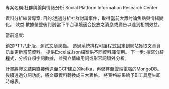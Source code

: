 專案名稱:社群輿論與情緒分析
Social Platform Information Research Center

資料分析練習專案:
目的:透過分析社群討論事件，取得當前大眾討論焦點與情緒變化。
效益:數據彙整後判別當下平台環境適合投放之消息或廣告以達到相關效益。

當前進度:

鎖定PTT八卦版，測試文章爬蟲。
透過系統排程可讓程式固定到網站獲取文章資訊並更新當前資料。
提供Excel或Json檔案供不同資料庫使用。
下一步:
撰寫分辭程式，分析各項字詞數據，並獨立情緒用詞或形容詞額外分析。

計畫將爬文結果直接傳送至GCP建立的kafka，再儲存至雲端電腦的MongoDB。
後續透過分詞功能，將文章資料轉換成三大表格。
將表格結果給予BI工具產生即時報表。
